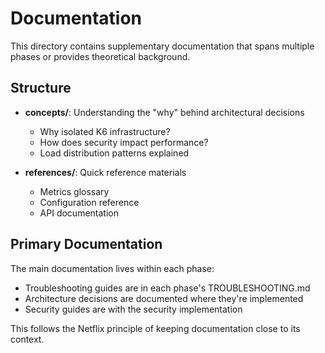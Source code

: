 # Documentation

This directory contains supplementary documentation that spans multiple phases or provides theoretical background.

## Structure

- **concepts/**: Understanding the "why" behind architectural decisions
  - Why isolated K6 infrastructure?
  - How does security impact performance?
  - Load distribution patterns explained

- **references/**: Quick reference materials
  - Metrics glossary
  - Configuration reference
  - API documentation

## Primary Documentation

The main documentation lives within each phase:
- Troubleshooting guides are in each phase's TROUBLESHOOTING.md
- Architecture decisions are documented where they're implemented
- Security guides are with the security implementation

This follows the Netflix principle of keeping documentation close to its context.
